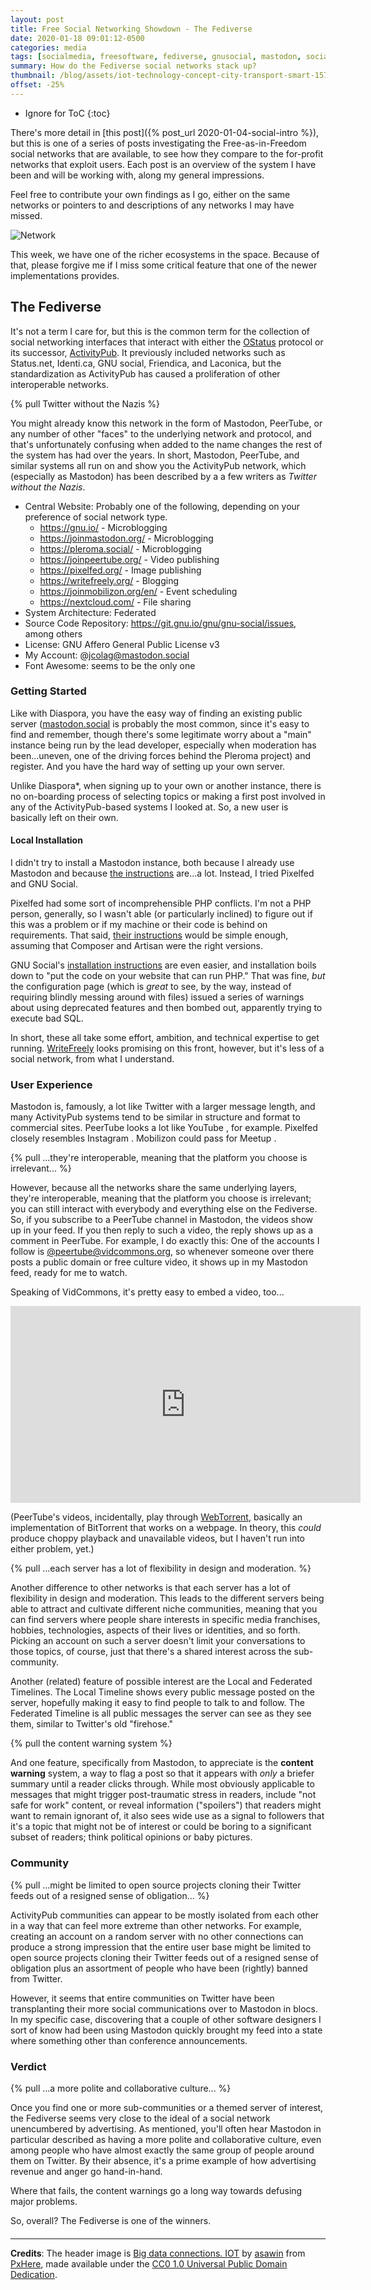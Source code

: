 ```yaml
---
layout: post
title: Free Social Networking Showdown - The Fediverse
date: 2020-01-18 09:01:12-0500
categories: media
tags: [socialmedia, freesoftware, fediverse, gnusocial, mastodon, socialshowdown]
summary: How do the Fediverse social networks stack up?
thumbnail: /blog/assets/iot-technology-concept-city-transport-smart-1575603-pxhere.com.jpg
offset: -25%
---
```


* Ignore for ToC
{:toc}

There's more detail in [this post]({% post_url 2020-01-04-social-intro %}), but this is one of a series of posts investigating the Free-as-in-Freedom social networks that are available, to see how they compare to the for-profit networks that exploit users.  Each post is an overview of the system I have been and will be working with, along my general impressions.

Feel free to contribute your own findings as I go, either on the same networks or pointers to and descriptions of any networks I may have missed.

![Network](/blog/assets/iot-technology-concept-city-transport-smart-1575603-pxhere.com.jpg "Network")

This week, we have one of the richer ecosystems in the space.  Because of that, please forgive me if I miss some critical feature that one of the newer implementations provides.

## The Fediverse

It's not a term I care for, but this is the common term for the collection of social networking interfaces that interact with either the [OStatus](https://en.wikipedia.org/wiki/OStatus) protocol or its successor, [ActivityPub](https://en.wikipedia.org/wiki/ActivityPub).  It previously included networks such as Status.net, Identi.ca, GNU social, Friendica, and Laconica, but the standardization as ActivityPub has caused a proliferation of other interoperable networks.

{% pull Twitter without the Nazis %}

You might already know this network in the form of Mastodon, PeerTube, or any number of other "faces" to the underlying network and protocol, and that's unfortunately confusing when added to the name changes the rest of the system has had over the years.  In short, Mastodon, PeerTube, and similar systems all run on and show you the ActivityPub network, which (especially as Mastodon) has been described by a a few writers as *Twitter without the Nazis*.

 * Central Website:  Probably one of the following, depending on your preference of social network type.
   - <https://gnu.io/> - Microblogging
   - <https://joinmastodon.org/> - Microblogging
   - <https://pleroma.social/> - Microblogging
   - <https://joinpeertube.org/> - Video publishing
   - <https://pixelfed.org/> - Image publishing
   - <https://writefreely.org/> - Blogging
   - <https://joinmobilizon.org/en/> - Event scheduling
   - <https://nextcloud.com/> - File sharing
 * System Architecture:  Federated
 * Source Code Repository:  <https://git.gnu.io/gnu/gnu-social/issues>, among others
 * License:  GNU Affero General Public License v3
 * My Account:  @jcolag@mastodon.social
 * Font Awesome:  [<i class="fab fa-mastodon"></i>](https://fontawesome.com/icons/mastodon?style=brands) seems to be the only one

### Getting Started

Like with Diaspora, you have the easy way of finding an existing public server ([mastodon.social](https://mastodon.social) is probably the most common, since it's easy to find and remember, though there's some legitimate worry about a "main" instance being run by the lead developer, especially when moderation has been...uneven, one of the driving forces behind the Pleroma project) and register.  And you have the hard way of setting up your own server.

Unlike Diaspora*, when signing up to your own or another instance, there is no on-boarding process of selecting topics or making a first post involved in any of the ActivityPub-based systems I looked at.  So, a new user is basically left on their own.

#### Local Installation

I didn't try to install a Mastodon instance, both because I already use Mastodon and because [the instructions](https://docs.joinmastodon.org/admin/install/) are...a lot.  Instead, I tried Pixelfed and GNU Social.

Pixelfed had some sort of incomprehensible PHP conflicts.  I'm not a PHP person, generally, so I wasn't able (or particularly inclined) to figure out if this was a problem or if my machine or their code is behind on requirements.  That said, [their instructions](https://docs.pixelfed.org/installing-pixelfed/) would be simple enough, assuming that Composer and Artisan were the right versions.

GNU Social's [installation instructions](https://git.gnu.io/gnu/gnu-social/blob/master/INSTALL) are even easier, and installation boils down to "put the code on your website that can run PHP."  That was fine, *but* the configuration page (which is *great* to see, by the way, instead of requiring blindly messing around with files) issued a series of warnings about using deprecated features and then bombed out, apparently trying to execute bad SQL.

In short, these all take some effort, ambition, and technical expertise to get running.  [WriteFreely](https://writefreely.org/start) looks promising on this front, however, but it's less of a social network, from what I understand.

### User Experience

Mastodon is, famously, a lot like Twitter with a larger message length, and many ActivityPub systems tend to be similar in structure and format to commercial sites.  PeerTube looks a lot like YouTube <i class="fab fa-youtube"></i>, for example.  Pixelfed closely resembles Instagram <i class="fab fa-instagram"></i>.  Mobilizon could pass for Meetup <i class="fab fa-meetup"></i>.

{% pull ...they're interoperable, meaning that the platform you choose is irrelevant... %}

However, because all the networks share the same underlying layers, they're interoperable, meaning that the platform you choose is irrelevant; you can still interact with everybody and everything else on the Fediverse.  So, if you subscribe to a PeerTube channel in Mastodon, the videos show up in your feed.  If you then reply to such a video, the reply shows up as a comment in PeerTube.  For example, I do exactly this:  One of the accounts I follow is [@peertube@vidcommons.org](https://vidcommons.org/accounts/peertube), so whenever someone over there posts a public domain or free culture video, it shows up in my Mastodon feed, ready for me to watch.

Speaking of VidCommons, it's pretty easy to embed a video, too...

<iframe width="560" height="315" sandbox="allow-same-origin allow-scripts" src="https://vidcommons.org/videos/embed/c864d88c-f45c-4d6f-9312-e1761bb9596f" frameborder="0" allowfullscreen></iframe>

(PeerTube's videos, incidentally, play through [WebTorrent](https://webtorrent.io/), basically an implementation of BitTorrent that works on a webpage.  In theory, this *could* produce choppy playback and unavailable videos, but I haven't run into either problem, yet.)

{% pull ...each server has a lot of flexibility in design and moderation. %}

Another difference to other networks is that each server has a lot of flexibility in design and moderation.  This leads to the different servers being able to attract and cultivate different niche communities, meaning that you can find servers where people share interests in specific media franchises, hobbies, technologies, aspects of their lives or identities, and so forth.  Picking an account on such a server doesn't limit your conversations to those topics, of course, just that there's a shared interest across the sub-community.

Another (related) feature of possible interest are the Local and Federated Timelines.  The Local Timeline shows every public message posted on the server, hopefully making it easy to find people to talk to and follow.  The Federated Timeline is all public messages the server can see as they see them, similar to Twitter's old "firehose."

{% pull the content warning system %}

And one feature, specifically from Mastodon, to appreciate is the **content warning** system, a way to flag a post so that it appears with *only* a briefer summary until a reader clicks through.  While most obviously applicable to messages that might trigger post-traumatic stress in readers, include "not safe for work" content, or reveal information ("spoilers") that readers might want to remain ignorant of, it also sees wide use as a signal to followers that it's a topic that might not be of interest or could be boring to a significant subset of readers; think political opinions or baby pictures.

### Community

{% pull ...might be limited to open source projects cloning their Twitter feeds out of a resigned sense of obligation... %}

ActivityPub communities can appear to be mostly isolated from each other in a way that can feel more extreme than other networks.  For example, creating an account on a random server with no other connections can produce a strong impression that the entire user base might be limited to open source projects cloning their Twitter feeds out of a resigned sense of obligation plus an assortment of people who have been (rightly) banned from Twitter.

However, it seems that entire communities on Twitter have been transplanting their more social communications over to Mastodon in blocs.  In my specific case, discovering that a couple of other software designers I sort of know had been using Mastodon quickly brought my feed into a state where something other than conference announcements.

### Verdict <i class="far fa-thumbs-up"></i>

{% pull ...a more polite and collaborative culture... %}

Once you find one or more sub-communities or a themed server of interest, the Fediverse seems very close to the ideal of a social network unencumbered by advertising.  As mentioned, you'll often hear Mastodon in particular described as having a more polite and collaborative culture, even among people who have almost exactly the same group of people around them on Twitter.  By their absence, it's a prime example of how advertising revenue and anger go hand-in-hand.

Where that fails, the content warnings go a long way towards defusing major problems.

So, overall?  The Fediverse is one of the winners.

#### <i class="fab fa-mastodon"></i>

* * *

**Credits**: The header image is [Big data connections. IOT](https://pxhere.com/en/photo/1575603) by [asawin](https://pxhere.com/en/photographer/2102671) from [PxHere](https://pxhere.com), made available under the [CC0 1.0 Universal Public Domain Dedication](https://creativecommons.org/publicdomain/zero/1.0/).
